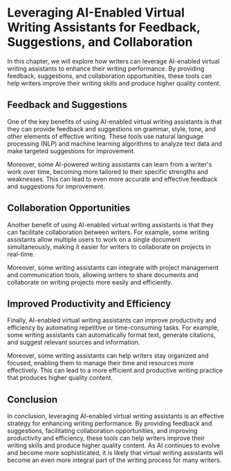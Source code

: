 Leveraging AI-Enabled Virtual Writing Assistants for Feedback, Suggestions, and Collaboration
========================================================================================================================================================

In this chapter, we will explore how writers can leverage AI-enabled virtual writing assistants to enhance their writing performance. By providing feedback, suggestions, and collaboration opportunities, these tools can help writers improve their writing skills and produce higher quality content.

Feedback and Suggestions
------------------------

One of the key benefits of using AI-enabled virtual writing assistants is that they can provide feedback and suggestions on grammar, style, tone, and other elements of effective writing. These tools use natural language processing (NLP) and machine learning algorithms to analyze text data and make targeted suggestions for improvement.

Moreover, some AI-powered writing assistants can learn from a writer's work over time, becoming more tailored to their specific strengths and weaknesses. This can lead to even more accurate and effective feedback and suggestions for improvement.

Collaboration Opportunities
---------------------------

Another benefit of using AI-enabled virtual writing assistants is that they can facilitate collaboration between writers. For example, some writing assistants allow multiple users to work on a single document simultaneously, making it easier for writers to collaborate on projects in real-time.

Moreover, some writing assistants can integrate with project management and communication tools, allowing writers to share documents and collaborate on writing projects more easily and efficiently.

Improved Productivity and Efficiency
------------------------------------

Finally, AI-enabled virtual writing assistants can improve productivity and efficiency by automating repetitive or time-consuming tasks. For example, some writing assistants can automatically format text, generate citations, and suggest relevant sources and information.

Moreover, some writing assistants can help writers stay organized and focused, enabling them to manage their time and resources more effectively. This can lead to a more efficient and productive writing practice that produces higher quality content.

Conclusion
----------

In conclusion, leveraging AI-enabled virtual writing assistants is an effective strategy for enhancing writing performance. By providing feedback and suggestions, facilitating collaboration opportunities, and improving productivity and efficiency, these tools can help writers improve their writing skills and produce higher quality content. As AI continues to evolve and become more sophisticated, it is likely that virtual writing assistants will become an even more integral part of the writing process for many writers.
